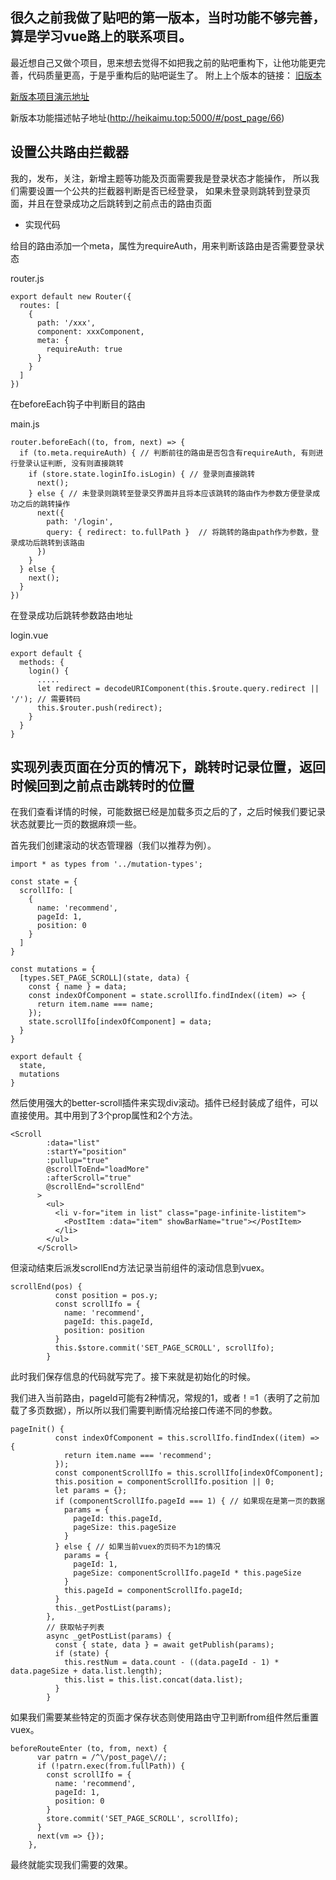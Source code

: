 ## 很久之前我做了贴吧的第一版本，当时功能不够完善，算是学习vue路上的联系项目。
最近想自己又做个项目，思来想去觉得不如把我之前的贴吧重构下，让他功能更完善，代码质量更高，于是乎重构后的贴吧诞生了。
附上上个版本的链接：
[旧版本](https://github.com/heikaimu/L-bar)

[新版本项目演示地址](http://heikaimu.top:5000/)

新版本功能描述帖子地址(http://heikaimu.top:5000/#/post_page/66)

## 设置公共路由拦截器
我的，发布，关注，新增主题等功能及页面需要我是登录状态才能操作，
所以我们需要设置一个公共的拦截器判断是否已经登录，
如果未登录则跳转到登录页面，并且在登录成功之后跳转到之前点击的路由页面

* 实现代码

给目的路由添加一个meta，属性为requireAuth，用来判断该路由是否需要登录状态

router.js
```
export default new Router({
  routes: [
    {
      path: '/xxx',
      component: xxxComponent,
      meta: {
        requireAuth: true
      }
    }
  ]
})
```

在beforeEach钩子中判断目的路由

main.js
```
router.beforeEach((to, from, next) => {
  if (to.meta.requireAuth) { // 判断前往的路由是否包含有requireAuth, 有则进行登录认证判断, 没有则直接跳转
    if (store.state.loginIfo.isLogin) { // 登录则直接跳转
      next();
    } else { // 未登录则跳转至登录交界面并且将本应该跳转的路由作为参数方便登录成功之后的跳转操作
      next({
        path: '/login',
        query: { redirect: to.fullPath }  // 将跳转的路由path作为参数，登录成功后跳转到该路由
      })
    }
  } else {
    next();
  }
})
```

在登录成功后跳转参数路由地址

login.vue
```
export default {
  methods: {
    login() {
      .....
      let redirect = decodeURIComponent(this.$route.query.redirect || '/'); // 需要转码
      this.$router.push(redirect);
    }
  }
}
```

## 实现列表页面在分页的情况下，跳转时记录位置，返回时候回到之前点击跳转时的位置
在我们查看详情的时候，可能数据已经是加载多页之后的了，之后时候我们要记录状态就要比一页的数据麻烦一些。

首先我们创建滚动的状态管理器（我们以推荐为例）。
```
import * as types from '../mutation-types';

const state = {
  scrollIfo: [
    {
      name: 'recommend',
      pageId: 1,
      position: 0
    }
  ]
}

const mutations = {
  [types.SET_PAGE_SCROLL](state, data) {
    const { name } = data;
    const indexOfComponent = state.scrollIfo.findIndex((item) => {
      return item.name === name;
    });
    state.scrollIfo[indexOfComponent] = data;
  }
}

export default {
  state,
  mutations
}

```

然后使用强大的better-scroll插件来实现div滚动。插件已经封装成了组件，可以直接使用。其中用到了3个prop属性和2个方法。

```
<Scroll
        :data="list"
        :startY="position"
        :pullup="true"
        @scrollToEnd="loadMore"
        :afterScroll="true"
        @scrollEnd="scrollEnd"
      >
        <ul>
          <li v-for="item in list" class="page-infinite-listitem">
            <PostItem :data="item" showBarName="true"></PostItem>
          </li>
        </ul>
      </Scroll>
```

但滚动结束后派发scrollEnd方法记录当前组件的滚动信息到vuex。

```
scrollEnd(pos) {
          const position = pos.y;
          const scrollIfo = {
            name: 'recommend',
            pageId: this.pageId,
            position: position
          }
          this.$store.commit('SET_PAGE_SCROLL', scrollIfo);
        }
```

此时我们保存信息的代码就写完了。接下来就是初始化的时候。

我们进入当前路由，pageId可能有2种情况，常规的1，或者！=1（表明了之前加载了多页数据），所以所以我们需要判断情况给接口传递不同的参数。

```
pageInit() {
          const indexOfComponent = this.scrollIfo.findIndex((item) => {
            return item.name === 'recommend';
          });
          const componentScrollIfo = this.scrollIfo[indexOfComponent];
          this.position = componentScrollIfo.position || 0;
          let params = {};
          if (componentScrollIfo.pageId === 1) { // 如果现在是第一页的数据
            params = {
              pageId: this.pageId,
              pageSize: this.pageSize
            }
          } else { // 如果当前vuex的页码不为1的情况
            params = {
              pageId: 1,
              pageSize: componentScrollIfo.pageId * this.pageSize
            }
            this.pageId = componentScrollIfo.pageId;
          }
          this._getPostList(params);
        },
        // 获取帖子列表
        async _getPostList(params) {
          const { state, data } = await getPublish(params);
          if (state) {
            this.restNum = data.count - ((data.pageId - 1) * data.pageSize + data.list.length);
            this.list = this.list.concat(data.list);
          }
        }
```

如果我们需要某些特定的页面才保存状态则使用路由守卫判断from组件然后重置vuex。

```
beforeRouteEnter (to, from, next) {
      var patrn = /^\/post_page\//;
      if (!patrn.exec(from.fullPath)) {
        const scrollIfo = {
          name: 'recommend',
          pageId: 1,
          position: 0
        }
        store.commit('SET_PAGE_SCROLL', scrollIfo);
      }
      next(vm => {});
    },
```

最终就能实现我们需要的效果。

